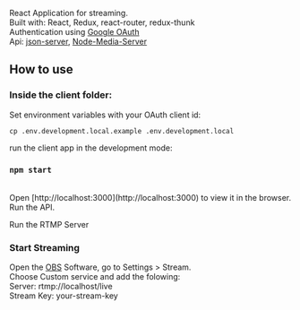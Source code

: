 React Application for streaming. <br />
Built with: 
React, Redux, react-router, redux-thunk<br />
Authentication using [Google OAuth](https://developers.google.com/identity/protocols/oauth2)<br/>
Api:
[json-server](https://github.com/typicode/json-server),
[Node-Media-Server](https://github.com/illuspas/Node-Media-Server)

## How to use

### Inside the client folder:<br/>
Set environment variables with your OAuth client id:
```
cp .env.development.local.example .env.development.local
```
 run the client app in the development mode:
 ### `npm start`
<br />
Open [http://localhost:3000](http://localhost:3000) to view it in the browser.
<br/>
Run the API.<br />

Run the RTMP Server<br />

### Start Streaming
Open the [OBS](https://obsproject.com/) Software, go to Settings > Stream.<br />
Choose Custom service and add the folowing:<br />
Server: rtmp://localhost/live<br />
Stream Key: your-stream-key<br />